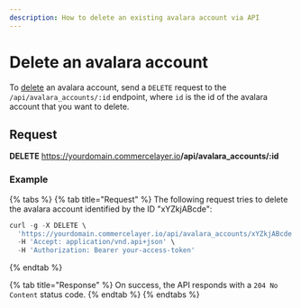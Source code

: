 ```yaml
---
description: How to delete an existing avalara account via API
---
```


# Delete an avalara account

To <a href="https://docs.commercelayer.io/developers/deleting-resources" target="_blank">delete</a> an avalara account, send a `DELETE` request to the `/api/avalara_accounts/:id` endpoint, where `id` is the id of the avalara account that you want to delete.

## Request

**DELETE** https://yourdomain.commercelayer.io<b>/api/avalara_accounts/:id</b>

### Example

{% tabs %}
{% tab title="Request" %}
The following request tries to delete the avalara account identified by the ID "xYZkjABcde":

```javascript
curl -g -X DELETE \
  'https://yourdomain.commercelayer.io/api/avalara_accounts/xYZkjABcde' \
  -H 'Accept: application/vnd.api+json' \
  -H 'Authorization: Bearer your-access-token'
```
{% endtab %}

{% tab title="Response" %}
On success, the API responds with a `204 No Content` status code.
{% endtab %}
{% endtabs %}

